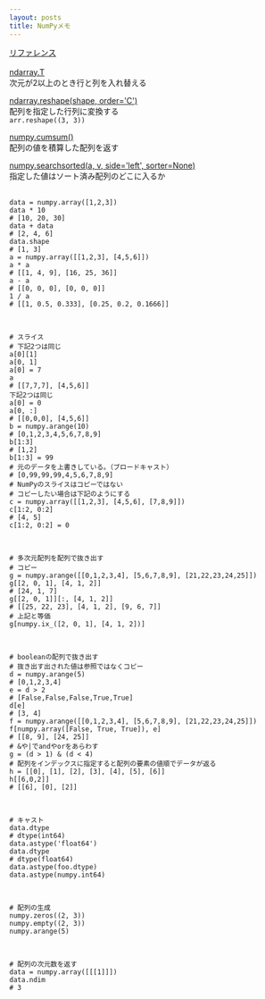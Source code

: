 ```yaml
---
layout: posts
title: NumPyメモ
---
```

[リファレンス](https://docs.scipy.org/doc/numpy-1.10.1/reference/index.html)  
<br>
[ndarray.T](https://docs.scipy.org/doc/numpy-1.10.0/reference/generated/numpy.ndarray.T.html)  
次元が2以上のとき行と列を入れ替える  

[ndarray.reshape(shape, order='C')](https://docs.scipy.org/doc/numpy-1.10.1/reference/generated/numpy.ndarray.reshape.html)   
配列を指定した行列に変換する   
`arr.reshape((3, 3))`

[numpy.cumsum()](https://docs.scipy.org/doc/numpy-1.10.0/reference/generated/numpy.cumsum.html)  
配列の値を積算した配列を返す  

[numpy.searchsorted(a, v, side='left', sorter=None)](https://docs.scipy.org/doc/numpy-1.10.0/reference/generated/numpy.searchsorted.html)  
指定した値はソート済み配列のどこに入るか  
<br>

```
data = numpy.array([1,2,3])
data * 10
# [10, 20, 30]
data + data
# [2, 4, 6]
data.shape
# [1, 3]
a = numpy.array([[1,2,3], [4,5,6]])
a * a
# [[1, 4, 9], [16, 25, 36]]
a - a
# [[0, 0, 0], [0, 0, 0]]
1 / a
# [[1, 0.5, 0.333], [0.25, 0.2, 0.1666]]



# スライス
# 下記2つは同じ
a[0][1]
a[0, 1]
a[0] = 7
a
# [[7,7,7], [4,5,6]]
下記2つは同じ
a[0] = 0
a[0, :]
# [[0,0,0], [4,5,6]]
b = numpy.arange(10)
# [0,1,2,3,4,5,6,7,8,9]
b[1:3]
# [1,2]
b[1:3] = 99
# 元のデータを上書きしている。（ブロードキャスト）
# [0,99,99,99,4,5,6,7,8,9]
# NumPyのスライスはコピーではない
# コピーしたい場合は下記のようにする
c = numpy.array([[1,2,3], [4,5,6], [7,8,9]])
c[1:2, 0:2]
# [4, 5]
c[1:2, 0:2] = 0



# 多次元配列を配列で抜き出す
# コピー
g = numpy.arange([[0,1,2,3,4], [5,6,7,8,9], [21,22,23,24,25]])
g[[2, 0, 1], [4, 1, 2]]
# [24, 1, 7]
g[[2, 0, 1]][:, [4, 1, 2]]
# [[25, 22, 23], [4, 1, 2], [9, 6, 7]]
# 上記と等価
g[numpy.ix_([2, 0, 1], [4, 1, 2])]



# booleanの配列で抜き出す
# 抜き出す出された値は参照ではなくコピー
d = numpy.arange(5)
# [0,1,2,3,4]
e = d > 2
# [False,False,False,True,True]
d[e]
# [3, 4]
f = numpy.arange([[0,1,2,3,4], [5,6,7,8,9], [21,22,23,24,25]])
f[numpy.array([False, True, True]), e]
# [[8, 9], [24, 25]]
# &や|でandやorをあらわす
g = (d > 1) & (d < 4)
# 配列をインデックスに指定すると配列の要素の値順でデータが返る
h = [[0], [1], [2], [3], [4], [5], [6]]
h[[6,0,2]]
# [[6], [0], [2]]



# キャスト
data.dtype
# dtype(int64)
data.astype('float64')
data.dtype
# dtype(float64)
data.astype(foo.dtype)
data.astype(numpy.int64)



# 配列の生成
numpy.zeros((2, 3))
numpy.empty((2, 3))
numpy.arange(5)



# 配列の次元数を返す
data = numpy.array([[[1]]])
data.ndim
# 3
```

